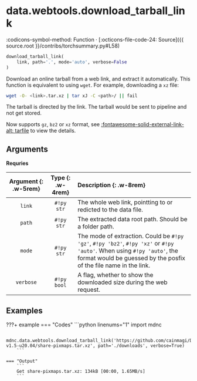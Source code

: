 # data.webtools.download_tarball_link

:codicons-symbol-method: Function · [:octicons-file-code-24: Source]({{ source.root }}/contribs/torchsummary.py#L58)

```python
download_tarball_link(
    link, path='.', mode='auto', verbose=False
)
```

Download an online tarball from a web link, and extract it automatically. This function is equivalent to using `wget`. For example, downloading a `xz` file:

```bash
wget -O- <link>.tar.xz | tar xJ -C <path>/ || fail
```

The tarball is directed by the link. The tarball would be sent to pipeline and not get stored.

Now supports `gz`, `bz2` or `xz` format, see [:fontawesome-solid-external-link-alt: tarfile][pydoc-tarfile] to view the details.

## Arguments

**Requries**

| Argument {: .w-5rem} | Type {: .w-4rem} | Description {: .w-8rem} |
| :------: | :-----: | :---------- |
| `link`  | `#!py str` | The whole web link, pointting to or redicted to the data file. |
| `path`  | `#!py str` | The extracted data root path. Should be a folder path. |
| `mode`  | `#!py str` | The mode of extraction. Could be `#!py 'gz'`, `#!py 'bz2'`, `#!py 'xz'` or `#!py 'auto'`. When using `#!py 'auto'`, the format would be guessed by the posfix of the file name in the link. |
| `verbose`  | `#!py bool` | A flag, whether to show the downloaded size during the web request. |

## Examples

???+ example
    === "Codes"
        ```python linenums="1"
        import mdnc

        mdnc.data.webtools.download_tarball_link('https://github.com/cainmagi/Dockerfiles/releases/download/xubuntu-v1.5-u20.04/share-pixmaps.tar.xz', path='./downloads', verbose=True)
        ```

    === "Output"
        ```
        Get share-pixmaps.tar.xz: 134kB [00:00, 1.65MB/s]
        ```

[pydoc-tarfile]:https://docs.python.org/3/library/tarfile.html "Read and write tar archive files"
